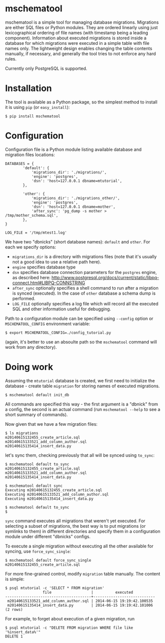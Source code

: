mschematool
===========

mschematool is a simple tool for managing database migrations. Migrations are either SQL files or Python modules. They are ordered linearly using just lexicographical ordering of file names (with timestamp being a leading component). Information about executed migrations is stored inside a database for which migrations were executed in a simple table with file names only. The lightweight design enables changing the table contents manually, if necessary, and generally the tool tries to not enforce any hard rules.

Currently only PostgreSQL is supported.

Installation
============
The tool is available as a Python package, so the simplest method to install it is using `pip` (or `easy_install`):
```
$ pip install mschematool
```

Configuration
=============
Configuration file is a Python module listing available database and migration files locations:

```
DATABASES = {
        'default': {
            'migrations_dir': './migrations/',
            'engine': 'postgres',
            'dsn': 'host=127.0.0.1 dbname=mtutorial',
        },

        'other': {
            'migrations_dir': './migrations_other/',
            'engine': 'postgres',
            'dsn': 'host=127.0.0.1 dbname=mother',
            'after_sync': 'pg_dump -s mother > /tmp/mother_schema.sql',
        },
}

LOG_FILE = '/tmp/mtest1.log'
```

We have two "dbnicks" (short database names): `default` and `other`. For each we specify options:
* `migrations_dir` is a directory with migrations files (note that it's usually not a good idea to use a relative path here).
* `engine` specifies database type
* `dsn` specifies database connection parameters for the `postgres` engine, as described here: http://www.postgresql.org/docs/current/static/libpq-connect.html#LIBPQ-CONNSTRING
* `after_sync` optionally specifies a shell command to run after a migration is synced (executed). In the case of `other` database a schema dump is performed.
* `LOG_FILE` optionally specifies a log file which will record all the executed SQL and other information useful for debugging.


Path to a configuration module can be specified using `--config` option or `MSCHEMATOOL_CONFIG` environment variable:
```
$ export MSCHEMATOOL_CONFIG=./config_tutorial.py
```
(again, it's better to use an absoulte path so the `mschematool` command will work from any directory).

Doing work
==========
Assuming the `mtutorial` database is created, we first need to initialize the database - create table `migration` for storing names of executed migrations.
```
$ mschematool default init_db
```
All commands are specified this way - the first argument is a "dbnick" from a config, the second is an actual command (run `mschematool --help` to see a short summary of commands).

Now given that we have a few migration files:
```
$ ls migrations 
m20140615132455_create_article.sql
m20140615133521_add_column_author.sql
m20140615135414_insert_data.py

```
let's sync them, checking previously that all will be synced using `to_sync`:
```
$ mschematool default to_sync
m20140615132455_create_article.sql
m20140615133521_add_column_author.sql
m20140615135414_insert_data.py

$ mschematool default sync   
Executing m20140615132455_create_article.sql
Executing m20140615133521_add_column_author.sql
Executing m20140615135414_insert_data.py

$ mschematool default to_sync
$

```
`sync` command executes all migrations that weren't yet executed. For selecting a subset of migrations, the best way is to put migrations (or symlinks to them) in different directories and specify them in a configuration module under different "dbnicks" configs.

To execute a single migration without executing all the other available for syncing, use `force_sync_single`:
```
$ mschematool default force_sync_single m20140615132455_create_article.sql
```

For more fine-grained control, modify `migration` table manually. The content is simple:
```
$ psql mtutorial -c 'SELECT * FROM migration'
                 file                  |          executed          
---------------------------------------+----------------------------
 m20140615133521_add_column_author.sql | 2014-06-15 19:19:42.100535
 m20140615135414_insert_data.py        | 2014-06-15 19:19:42.101006
(2 rows)
```

For example, to forget about execution of a given migration, run
```
$ psql mtutorial -c "DELETE FROM migration WHERE file like '%insert_data%'"
DELETE 1
```
